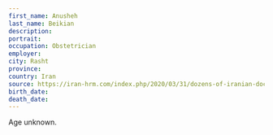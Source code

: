 ```yaml
---
first_name: Anusheh
last_name: Beikian
description: 
portrait: 
occupation: Obstetrician
employer: 
city: Rasht
province: 
country: Iran
source: https://iran-hrm.com/index.php/2020/03/31/dozens-of-iranian-doctors-died-during-irans-coronavirus-crisis/
birth_date: 
death_date: 
---
```


Age unknown.